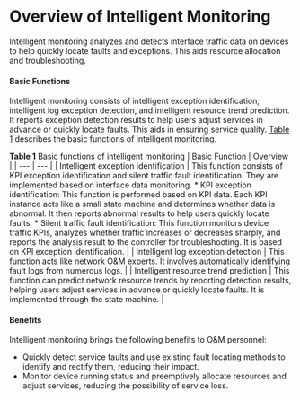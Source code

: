 Overview of Intelligent Monitoring
==================================

Intelligent monitoring analyzes and detects interface traffic data on devices to help quickly locate faults and exceptions. This aids resource allocation and troubleshooting.

#### Basic Functions

Intelligent monitoring consists of intelligent exception identification, intelligent log exception detection, and intelligent resource trend prediction. It reports exception detection results to help users adjust services in advance or quickly locate faults. This aids in ensuring service quality. [Table 1](#EN-US_CONCEPT_0000001463275597__table568532443712) describes the basic functions of intelligent monitoring.

**Table 1** Basic functions of intelligent monitoring
| Basic Function | Overview |
| --- | --- |
| Intelligent exception identification | This function consists of KPI exception identification and silent traffic fault identification. They are implemented based on interface data monitoring.   * KPI exception identification: This function is performed based on KPI data. Each KPI instance acts like a small state machine and determines whether data is abnormal. It then reports abnormal results to help users quickly locate faults. * Silent traffic fault identification: This function monitors device traffic KPIs, analyzes whether traffic increases or decreases sharply, and reports the analysis result to the controller for troubleshooting. It is based on KPI exception identification. |
| Intelligent log exception detection | This function acts like network O&M experts. It involves automatically identifying fault logs from numerous logs. |
| Intelligent resource trend prediction | This function can predict network resource trends by reporting detection results, helping users adjust services in advance or quickly locate faults. It is implemented through the state machine. |



#### Benefits

Intelligent monitoring brings the following benefits to O&M personnel:

* Quickly detect service faults and use existing fault locating methods to identify and rectify them, reducing their impact.
* Monitor device running status and preemptively allocate resources and adjust services, reducing the possibility of service loss.